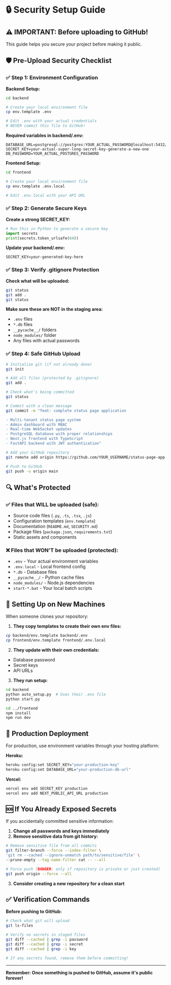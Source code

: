 # 🔒 Security Setup Guide

## ⚠️ IMPORTANT: Before uploading to GitHub!

This guide helps you secure your project before making it public.

## 🛡️ Pre-Upload Security Checklist

### ✅ **Step 1: Environment Configuration**

**Backend Setup:**
```bash
cd backend

# Create your local environment file
cp env.template .env

# Edit .env with your actual credentials
# NEVER commit this file to GitHub!
```

**Required variables in backend/.env:**
```env
DATABASE_URL=postgresql://postgres:YOUR_ACTUAL_PASSWORD@localhost:5432/status_page_db
SECRET_KEY=your-actual-super-long-secret-key-generate-a-new-one
DB_PASSWORD=YOUR_ACTUAL_POSTGRES_PASSWORD
```

**Frontend Setup:**
```bash
cd frontend

# Create your local environment file
cp env.template .env.local

# Edit .env.local with your API URL
```

### ✅ **Step 2: Generate Secure Keys**

**Create a strong SECRET_KEY:**
```python
# Run this in Python to generate a secure key
import secrets
print(secrets.token_urlsafe(64))
```

**Update your backend/.env:**
```env
SECRET_KEY=your-generated-key-here
```

### ✅ **Step 3: Verify .gitignore Protection**

**Check what will be uploaded:**
```bash
git status
git add .
git status
```

**Make sure these are NOT in the staging area:**
- `.env` files
- `*.db` files
- `__pycache__/` folders
- `node_modules/` folder
- Any files with actual passwords

### ✅ **Step 4: Safe GitHub Upload**

```bash
# Initialize git (if not already done)
git init

# Add all files (protected by .gitignore)
git add .

# Check what's being committed
git status

# Commit with a clean message
git commit -m "feat: complete status page application

- Multi-tenant status page system
- Admin dashboard with RBAC
- Real-time WebSocket updates
- PostgreSQL database with proper relationships
- Next.js frontend with TypeScript
- FastAPI backend with JWT authentication"

# Add your GitHub repository
git remote add origin https://github.com/YOUR_USERNAME/status-page-app.git

# Push to GitHub
git push -u origin main
```

## 🔍 What's Protected

### ✅ **Files that WILL be uploaded (safe):**
- Source code files (`.py`, `.ts`, `.tsx`, `.js`)
- Configuration templates (`env.template`)
- Documentation (`README.md`, `SECURITY.md`)
- Package files (`package.json`, `requirements.txt`)
- Static assets and components

### ❌ **Files that WON'T be uploaded (protected):**
- `.env` - Your actual environment variables
- `.env.local` - Local frontend config
- `*.db` - Database files
- `__pycache__/` - Python cache files
- `node_modules/` - Node.js dependencies
- `start-*.bat` - Your local batch scripts

## 🚀 Setting Up on New Machines

When someone clones your repository:

1. **They copy templates to create their own env files:**
```bash
cp backend/env.template backend/.env
cp frontend/env.template frontend/.env.local
```

2. **They update with their own credentials:**
- Database password
- Secret keys
- API URLs

3. **They run setup:**
```bash
cd backend
python auto_setup.py  # Uses their .env file
python start.py

cd ../frontend
npm install
npm run dev
```

## 🎯 Production Deployment

For production, use environment variables through your hosting platform:

**Heroku:**
```bash
heroku config:set SECRET_KEY="your-production-key"
heroku config:set DATABASE_URL="your-production-db-url"
```

**Vercel:**
```bash
vercel env add SECRET_KEY production
vercel env add NEXT_PUBLIC_API_URL production
```

## 🆘 If You Already Exposed Secrets

If you accidentally committed sensitive information:

1. **Change all passwords and keys immediately**
2. **Remove sensitive data from git history:**
```bash
# Remove sensitive file from all commits
git filter-branch --force --index-filter \
'git rm --cached --ignore-unmatch path/to/sensitive/file' \
--prune-empty --tag-name-filter cat -- --all

# Force push (DANGER: only if repository is private or just created)
git push origin --force --all
```

3. **Consider creating a new repository for a clean start**

## ✅ Verification Commands

**Before pushing to GitHub:**
```bash
# Check what git will upload
git ls-files

# Verify no secrets in staged files
git diff --cached | grep -i password
git diff --cached | grep -i secret
git diff --cached | grep -i key

# If any secrets found, remove them before committing!
```

---

**Remember: Once something is pushed to GitHub, assume it's public forever!** 